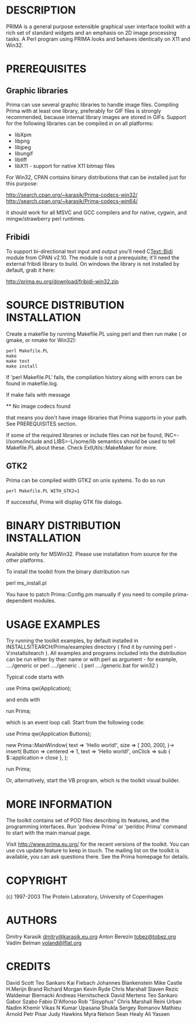 DESCRIPTION
===========

PRIMA is a general purpose extensible graphical user interface toolkit with a
rich set of standard widgets and an emphasis on 2D image processing tasks. A
Perl program using PRIMA looks and behaves identically on X11 and Win32.

PREREQUISITES
=============

Graphic libraries
-----------------

Prima can use several graphic libraries to handle image files.  Compiling Prima
with at least one library, preferably for GIF files is strongly recommended,
because internal library images are stored in GIFs. Support for the following
libraries can be compiled in on all platforms:

   - libXpm
   - libpng
   - libjpeg
   - libungif
   - libtiff
   - libX11  - support for native X11 bitmap files

For Win32, CPAN contains binary distributions that can
be installed just for this purpose:

  http://search.cpan.org/~karasik/Prima-codecs-win32/
  http://search.cpan.org/~karasik/Prima-codecs-win64/

it should work for all MSVC and GCC compilers and for native,
cygwin, and mingw/strawberry perl runtimes.

Fribidi
-------

To support bi-directional text input and output you'll need C<Text::Bidi>
module from CPAN v2.10. The module is not a prerequisite; it'll need the
external fribidi library to build. On windows the library is not installed by
default, grab it here:

  http://prima.eu.org/download/fribidi-win32.zip

SOURCE DISTRIBUTION INSTALLATION
================================

Create a makefile by running Makefile.PL using perl and then run make ( or
gmake, or nmake for Win32):

    perl Makefile.PL
    make
    make test
    make install

If 'perl Makefile.PL' fails, the compilation history along with errors can be
found in makefile.log. 

If make fails with message

** No image codecs found

that means you don't have image libraries that Prima supports in your path.
See PREREQUISITES section.

If some of the required libraries or include files can not be found,
INC=-I/some/include and LIBS=-L/some/lib semantics should be used to tell
Makefile.PL about these. Check ExtUtils::MakeMaker for more.

GTK2
----

Prima can be compiled width GTK2 on unix systems. To do so run

    perl Makefile.PL WITH_GTK2=1

If successful, Prima will display GTK file dialogs. 

BINARY DISTRIBUTION INSTALLATION
================================

Available only for MSWin32. Please use installation from source for
the other platforms.

To install the toolkit from the binary distribution run 

   perl ms_install.pl

You have to patch Prima::Config.pm manually if you need to compile
prima-dependent modules.

USAGE EXAMPLES
==============

Try running the toolkit examples, by default installed in
INSTALLSITEARCH/Prima/examples directory ( find it by running perl
-V:installsitearch ). All examples and programs included into the distribution
can be run either by their name or with perl as argument - for example,
..../generic or perl ..../generic .  ( perl ..../generic.bat for win32 )


Typical code starts with

   use Prima qw(Application);

and ends with
   
   run Prima;

which is an event loop call. Start from the following code:

   use Prima qw(Application Buttons);

   new Prima::MainWindow(
      text     => 'Hello world!',
      size     => [ 200, 200],
   )-> insert( Button =>
      centered => 1,
      text     => 'Hello world!',
      onClick  => sub { $::application-> close },
   );

   run Prima;

Or, alternatively, start the VB program, which is the toolkit visual builder. 

MORE INFORMATION
================

The toolkit contains set of POD files describing its features, and the
programming interfaces.  Run 'podview Prima' or 'perldoc Prima' command to
start with the main manual page.

Visit http://www.prima.eu.org/ for the recent versions of the toolkit. You can
use cvs update feature to keep in touch. The mailing list on the toolkit is
available, you can ask questions there. See the Prima homepage for details.

COPYRIGHT
=========

(c) 1997-2003 The Protein Laboratory, University of Copenhagen

AUTHORS
=======

Dmitry Karasik <dmitry@karasik.eu.org>
Anton Berezin  <tobez@tobez.org>
Vadim Belman   <voland@lflat.org>

CREDITS
=======

David Scott
Teo Sankaro
Kai Fiebach
Johannes Blankenstein
Mike Castle
H.Merijn Brand
Richard Morgan
Kevin Ryde
Chris Marshall
Slaven Rezic
Waldemar Biernacki
Andreas Hernitscheck
David Mertens
Teo Sankaro
Gabor Szabo
Fabio D'Alfonso
Rob "Sisyphus"
Chris Marshall
Reini Urban
Nadim Khemir
Vikas N Kumar
Upasana Shukla
Sergey Romanov
Mathieu Arnold
Petr Pisar
Judy Hawkins
Myra Nelson
Sean Healy
Ali Yassen
